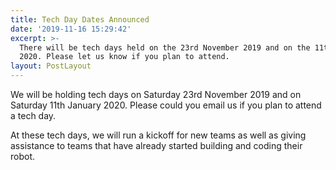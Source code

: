 ```yaml
---
title: Tech Day Dates Announced
date: '2019-11-16 15:29:42'
excerpt: >-
  There will be tech days held on the 23rd November 2019 and on the 11th January
  2020. Please let us know if you plan to attend.
layout: PostLayout
---
```

We will be holding tech days on Saturday 23rd November 2019 and on Saturday 11th January 2020. Please could you email us if you plan to attend a tech day. 

At these tech days, we will run a kickoff for new teams as well as giving assistance to teams that have already started building and coding their robot.

